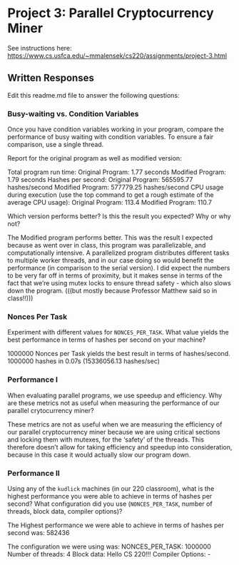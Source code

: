 # Project 3: Parallel Cryptocurrency Miner

See instructions here: https://www.cs.usfca.edu/~mmalensek/cs220/assignments/project-3.html

## Written Responses

Edit this readme.md file to answer the following questions:

### Busy-waiting vs. Condition Variables

Once you have condition variables working in your program, compare the performance of busy waiting with condition variables. To ensure a fair comparison, use a single thread.

Report for the original program as well as modified version:

Total program run time:
Original Program: 1.77 seconds
Modified Program: 1.79 seconds
Hashes per second:
Original Program: 565595.77 hashes/second
Modified Program: 577779.25 hashes/second
CPU usage during execution (use the top command to get a rough estimate of the average CPU usage):
Original Program: 113.4
Modified Program: 110.7


Which version performs better? Is this the result you expected? Why or why not?

The Modified program performs better. This was the result I expected because as went over in class, this program was parallelizable, and computationally intensive. A parallelized program distributes different tasks to multiple worker threads, and in our case doing so would benefit the performance (in comparison to the serial version). I did expect the numbers to be very far off in terms of proximity, but it makes sense in terms of the fact that we’re using mutex locks to ensure thread safety - which also slows down the program. (((but mostly because Professor Matthew said so in class!!)))

### Nonces Per Task

Experiment with different values for `NONCES_PER_TASK`. What value yields the best performance in terms of hashes per second on your machine?

1000000 Nonces per Task yields the best result in terms of hashes/second.
1000000 hashes in 0.07s (15336056.13 hashes/sec)

### Performance I

When evaluating parallel programs, we use speedup and efficiency. Why are these metrics not as useful when measuring the performance of our parallel crytocurrency miner?

These metrics are not as useful when we are measuring the efficiency of our parallel cryptocurrency miner because we are using critical sections and locking them with mutexes, for the ‘safety’ of the threads. This therefore doesn’t allow for taking efficiency and speedup into consideration, because in this case it would actually slow our program down.

### Performance II

Using any of the `kudlick` machines (in our 220 classroom), what is the highest performance you were able to achieve in terms of hashes per second? What configuration did you use (`NONCES_PER_TASK`, number of threads, block data, compiler options)?

The Highest performance we were able to achieve in terms of hashes per second was:
582436

The configuration we were using was:
NONCES_PER_TASK: 1000000
Number of threads: 4
Block data: Hello CS 220!!!
Compiler Options: - 

